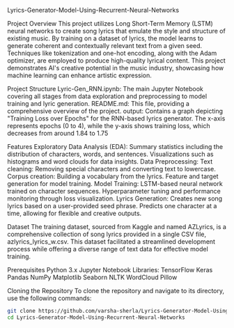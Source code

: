 Lyrics-Generator-Model-Using-Recurrent-Neural-Networks


Project Overview
This project utilizes Long Short-Term Memory (LSTM) neural networks to create song lyrics that emulate the style and structure of existing music. By training on a dataset of lyrics, the model learns to generate coherent and contextually relevant text from a given seed. Techniques like tokenization and one-hot encoding, along with the Adam optimizer, are employed to produce high-quality lyrical content. This project demonstrates AI's creative potential in the music industry, showcasing how machine learning can enhance artistic expression.

Project Structure
Lyric-Gen_RNN.ipynb: The main Jupyter Notebook covering all stages from data exploration and preprocessing to model training and lyric generation.
README.md: This file, providing a comprehensive overview of the project.
output: Contains a graph depicting "Training Loss over Epochs" for the RNN-based lyrics generator. The x-axis represents epochs (0 to 4), while the y-axis shows training loss, which decreases from around 1.84 to 1.75

Features
Exploratory Data Analysis (EDA):
Summary statistics including the distribution of characters, words, and sentences.
Visualizations such as histograms and word clouds for data insights.
Data Preprocessing:
Text cleaning: Removing special characters and converting text to lowercase.
Corpus creation: Building a vocabulary from the lyrics.
Feature and target generation for model training.
Model Training:
LSTM-based neural network trained on character sequences.
Hyperparameter tuning and performance monitoring through loss visualization.
Lyrics Generation:
Creates new song lyrics based on a user-provided seed phrase.
Predicts one character at a time, allowing for flexible and creative outputs.

Dataset
The training dataset, sourced from Kaggle and named AZLyrics, is a comprehensive collection of song lyrics provided in a single CSV file, azlyrics_lyrics_w.csv. This dataset facilitated a streamlined development process while offering a diverse range of text data for effective model training.

Prerequisites
Python 3.x
Jupyter Notebook
Libraries:
TensorFlow
Keras
Pandas
NumPy
Matplotlib
Seaborn
NLTK
WordCloud
Pillow

Cloning the Repository
To clone the repository and navigate to its directory, use the following commands:

```bash
git clone https://github.com/varsha-sherla/Lyrics-Generator-Model-Using-Recurrent-Neural-Networks.git
cd Lyrics-Generator-Model-Using-Recurrent-Neural-Networks
```
